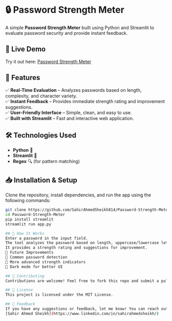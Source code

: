 # 🔒 Password Strength Meter  

A simple **Password Strength Meter** built using Python and Streamlit to evaluate password security and provide instant feedback.  

## 🚀 Live Demo  
Try it out here: [Password Strength Meter](https://password-strength-meter-by-sahir.streamlit.app/)  

## 📌 Features  
✅ **Real-Time Evaluation** – Analyzes passwords based on length, complexity, and character variety.  
✅ **Instant Feedback** – Provides immediate strength rating and improvement suggestions.  
✅ **User-Friendly Interface** – Simple, clean, and easy to use.  
✅ **Built with Streamlit** – Fast and interactive web application.  

## 🛠️ Technologies Used  
- **Python** 🐍  
- **Streamlit** 🎨  
- **Regex** 🔍 (for pattern matching)  

## 📥 Installation & Setup  
Clone the repository, install dependencies, and run the app using the following commands:  
```sh
git clone https://github.com/SahirAhmedSheikh814/Password-Strength-Meter.git
cd Password-Strength-Meter
pip install streamlit
streamlit run app.py

## 🎯 How It Works
Enter a password in the input field.
The tool analyzes the password based on length, uppercase/lowercase letters, numbers, and special characters.
It provides a strength rating and suggestions for improvement.
📌 Future Improvements
🔹 Common password detection
🔹 More advanced strength indicators
🔹 Dark mode for better UI

## 🤝 Contributing
Contributions are welcome! Feel free to fork this repo and submit a pull request.

## 📜 License
This project is licensed under the MIT License.

## 💬 Feedback
If you have any suggestions or feedback, let me know! You can reach out on LinkedIn:
[Sahir Ahmed Sheikh](https://www.linkedin.com/in/sahirahmedsheikh/)

